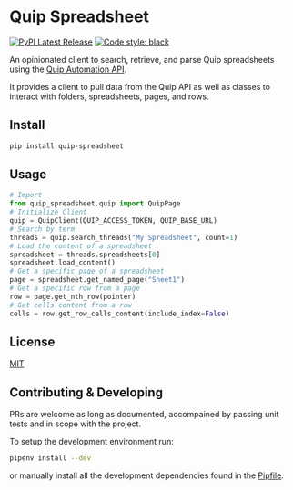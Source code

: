 # Quip Spreadsheet

[![PyPI Latest Release](https://img.shields.io/pypi/v/quip-spreadsheet.svg)](https://pypi.org/project/quip-spreadsheet/)
[![Code style: black](https://img.shields.io/badge/code%20style-black-000000.svg)](https://github.com/psf/black)

An opinionated client to search, retrieve, and parse Quip spreadsheets using the [Quip Automation API](https://quip.com/dev/automation/documentation).

It provides a client to pull data from the Quip API as well as classes to interact with folders, spreadsheets, pages, and rows.

## Install

```sh
pip install quip-spreadsheet
```

## Usage

```py
# Import
from quip_spreadsheet.quip import QuipPage
# Initialize Client
quip = QuipClient(QUIP_ACCESS_TOKEN, QUIP_BASE_URL)
# Search by term
threads = quip.search_threads("My Spreadsheet", count=1)
# Load the content of a spreadsheet
spreadsheet = threads.spreadsheets[0]
spreadsheet.load_content()
# Get a specific page of a spreadsheet
page = spreadsheet.get_named_page("Sheet1")
# Get a specific row from a page
row = page.get_nth_row(pointer)
# Get cells content from a row
cells = row.get_row_cells_content(include_index=False)
```

## License

[MIT](https://github.com/dreamorosi/quip-spreadsheet/blob/main/LICENSE)

## Contributing & Developing

PRs are welcome as long as documented, accompained by passing unit tests and in scope with the project.

To setup the development environment run:

```sh
pipenv install --dev
```

or manually install all the development dependencies found in the [Pipfile](https://github.com/dreamorosi/quip-spreadsheet/blob/main/Pipfile).
